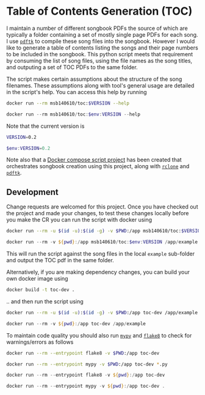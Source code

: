 # Table of Contents Generation (TOC)

I maintain a number of different songbook PDFs the source of which are typically a folder
containing a set of mostly single page PDFs for each song.
I use [`pdftk`](https://www.pdflabs.com/docs/pdftk-cli-examples/) to compile these song
files into the songbook. However I would like to generate a table of contents listing the songs and
their page numbers to be included in the songbook. This python script meets that requirement by
consuming the list of song files, using the file names as the song titles, and outputing a set of
TOC PDFs to the same folder.

The script makes certain assumptions about the structure of the song filenames. These assumptions
along with tool's general usage are detailed in the script's help. You can access this help by
running

```sh
docker run --rm msb140610/toc:$VERSION --help
```

```powershell
docker run --rm msb140610/toc:$env:VERSION --help
```

Note that the current version is

```sh
VERSION=0.2
```

```powershell
$env:VERSION=0.2
```

Note also that a [Docker compose script project](https://github.com/msb/compile-songbook) has been
created that orchestrates songbook creation using this project, along with
[`rclone`](https://rclone.org/) and [`pdftk`](https://www.pdflabs.com/docs/pdftk-cli-examples/).

## Development

Change requests are welcomed for this project. Once you have checked out the project and made your
changes, to test these changes locally before you make the CR you can run the script with docker
using

```sh
docker run --rm -u $(id -u):$(id -g) -v $PWD:/app msb140610/toc:$VERSION /app/example
```

```powershell
docker run --rm -v ${pwd}:/app msb140610/toc:$env:VERSION /app/example
```

This will run the script against the song files in the local `example` sub-folder
and output the TOC pdf in the same folder.

Alternatively, if you are making dependency changes, you can build your own docker image using

```sh
docker build -t toc-dev .
```

.. and then run the script using

```sh
docker run --rm -u $(id -u):$(id -g) -v $PWD:/app toc-dev /app/example
```

```powershell
docker run --rm -v ${pwd}:/app toc-dev /app/example
```

To maintain code quality you should also run [`mypy`](https://mypy.readthedocs.io/en/stable/) and
[`flake8`](https://flake8.pycqa.org/en/latest/) to check for warnings/errors as follows

```sh
docker run --rm --entrypoint flake8 -v $PWD:/app toc-dev

docker run --rm --entrypoint mypy -v $PWD:/app toc-dev *.py
```

```powershell
docker run --rm --entrypoint flake8 -v ${pwd}:/app toc-dev

docker run --rm --entrypoint mypy -v ${pwd}:/app toc-dev .
```
